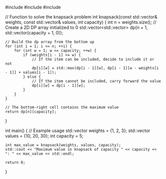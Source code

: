 #include <iostream>
#include <vector>
#include <algorithm>

// Function to solve the knapsack problem
int knapsack(const std::vector<int>& weights, const std::vector<int>& values, int capacity) {
    int n = weights.size();
    // Create a 2D DP array initialized to 0
    std::vector<std::vector<int>> dp(n + 1, std::vector<int>(capacity + 1, 0));

    // Build the dp array from the bottom up
    for (int i = 1; i <= n; ++i) {
        for (int w = 1; w <= capacity; ++w) {
            if (weights[i - 1] <= w) {
                // If the item can be included, decide to include it or not
                dp[i][w] = std::max(dp[i - 1][w], dp[i - 1][w - weights[i - 1]] + values[i - 1]);
            } else {
                // If the item cannot be included, carry forward the value
                dp[i][w] = dp[i - 1][w];
            }
        }
    }

    // The bottom-right cell contains the maximum value
    return dp[n][capacity];
}

int main() {
    // Example usage
    std::vector<int> weights = {1, 2, 3};
    std::vector<int> values = {10, 20, 30};
    int capacity = 5;

    int max_value = knapsack(weights, values, capacity);
    std::cout << "Maximum value in knapsack of capacity " << capacity << ": " << max_value << std::endl;

    return 0;
}
